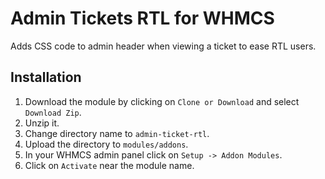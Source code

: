 # Admin Tickets RTL for WHMCS
Adds CSS code to admin header when viewing a ticket to ease RTL users.

## Installation
1. Download the module by clicking on `Clone or Download` and select `Download Zip`.
1. Unzip it.
1. Change directory name to `admin-ticket-rtl`.
1. Upload the directory to `modules/addons`.
1. In your WHMCS admin panel click on `Setup -> Addon Modules`.
1. Click on `Activate` near the module name.
